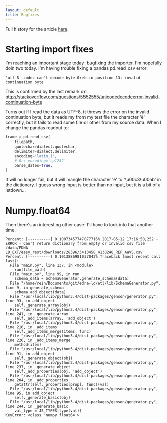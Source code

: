 ```yaml
---
layout: default
title: Bugfixes
---
```


Full history for the article [here](https://github.com/reinvantveer/reinvantveer.github.io/commits/master/_posts/2017-05-15-fixing-import.md).

# Starting import fixes

I'm reaching an important stage today: bugfixing the importer. I'm hopefully doin two today. I'm having trouble fixing a pandas pd.read_csv error:
```
'utf-8' codec can't decode byte 0xeb in position 13: invalid continuation byte
```

This is confirmed by the last remark on http://stackoverflow.com/questions/5552555/unicodedecodeerror-invalid-continuation-byte

Turns out if I read the data as UTF-8, it throws the error on the invalid continuation byte, but it reads my from my test file the character 'ë' correctly, but it fails to read some file or other from my source data. When I change the pandas readout to:
```python
frame = pd.read_csv(
    filepath,
    quotechar=dialect.quotechar,
    delimiter=dialect.delimiter,
    encoding='latin_1',
    # Or: encoding='cp1252'
    parse_dates=True,
)
```

It will no longer fail, but it will mangle the character 'ë' to '\u00c3\u00ab' in the dictionary. I guess wrong input is better than no input, but it is a bit of a letdown...

# Numpy.float64
Then there's an interesting other case. I'll have to look into that another time.
```
Percent: [----------] 0.10073457747077716% 2017-05-12 17:16:50,252 - ERROR - Can't return dictionary from empty or invalid csv file /data/EDNA-LD_EXT/easy_rest/downloads/28396/3413458_4130248_REF_AWVS.csv
Percent: [----------] 0.1013886981037043% Traceback (most recent call last):
  File "main.py", line 137, in <module>
    run(file_path)
  File "main.py", line 99, in run
    schema_data = SchemaGenerator.generate_schema(data)
  File "/home/rein/Documents/git/edna-ld/etl/lib/SchemaGenerator.py", line 9, in generate_schema
    schema.add_object(data)
  File "/usr/local/lib/python3.4/dist-packages/genson/generator.py", line 93, in add_object
    self._generate_array(obj)
  File "/usr/local/lib/python3.4/dist-packages/genson/generator.py", line 241, in _generate_array
    self._add_items(array, 'add_object')
  File "/usr/local/lib/python3.4/dist-packages/genson/generator.py", line 210, in _add_items
    self._add_items_merge(items, func)
  File "/usr/local/lib/python3.4/dist-packages/genson/generator.py", line 220, in _add_items_merge
    method(item)
  File "/usr/local/lib/python3.4/dist-packages/genson/generator.py", line 91, in add_object
    self._generate_object(obj)
  File "/usr/local/lib/python3.4/dist-packages/genson/generator.py", line 237, in _generate_object
    self._add_properties(obj, 'add_object')
  File "/usr/local/lib/python3.4/dist-packages/genson/generator.py", line 204, in _add_properties
    getattr(self._properties[prop], func)(val)
  File "/usr/local/lib/python3.4/dist-packages/genson/generator.py", line 95, in add_object
    self._generate_basic(obj)
  File "/usr/local/lib/python3.4/dist-packages/genson/generator.py", line 244, in _generate_basic
    val_type = JS_TYPES[type(val)]
KeyError: <class 'numpy.float64'>
```
